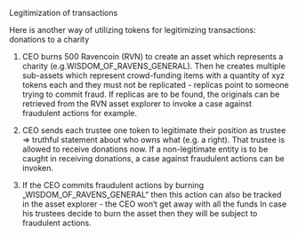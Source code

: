 Legitimization of transactions

Here is another way of utilizing tokens for legitimizing transactions: donations to a charity

1. CEO burns 500 Ravencoin (RVN) to create an asset which represents a charity (e.g.WISDOM_OF_RAVENS_GENERAL). Then he creates multiple sub-assets which represent 
crowd-funding items with a quantity of xyz tokens each and they must not be replicated - replicas point to someone trying to commit fraud. 
If replicas are to be found, the originals can be retrieved from the RVN asset explorer to invoke a case against fraudulent actions for example. 

2. CEO sends each trustee one token to legitimate their position as trustee => truthful statement about who owns what (e.g. a right). 
That trustee is allowed to receive donations now.
If a non-legitimate entity is to be caught in receiving donations, a case against fraudulent actions can be invoken.

3. If the CEO commits fraudulent actions by burning „WISDOM_OF_RAVENS_GENERAL“  then this action can also be tracked in the asset explorer - 
the CEO won‘t get away with all the funds
In case his trustees decide to burn the asset then they will be subject to fraudulent actions.
